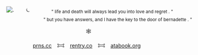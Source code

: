                                    ![.](https://files.catbox.moe/5pc5h8.png)
  ⏾    <sub>" life and death will always lead you into love and regret . "</sub>
        <sub>" but you have answers, and I have the key to the door of bernadette . "</sub>

               🕸️ 

     [prns.cc](https://pronouns.cc/@chapelofashes) 𐂯 [rentry.co](https://rentry.co/dystopianhellscape) 𐂯 [atabook.org](https://inlovingirony.atabook.org/) 

